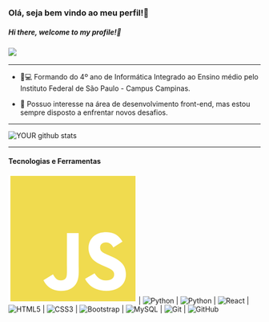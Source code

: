 ### Olá, seja bem vindo ao meu perfil!👋

##### Hi there, welcome to my profile!👋

[<img src="https://img.shields.io/badge/LinkedIn-0077B5?style=for-the-badge&logo=linkedin&logoColor=white" />](https://www.linkedin.com/in/rafael-almeida-998608192/)

____________________________________________________

- :book::computer: Formando do 4º ano de Informática Integrado ao Ensino médio pelo Instituto Federal de São Paulo - Campus Campinas.

- 🎯 Possuo interesse na área de desenvolvimento front-end, mas estou sempre disposto a enfrentar novos desafios.

_______________________________________________

![YOUR github stats](https://github-readme-stats.vercel.app/api?username=Rafael1302&theme=dark&show_icons=true) 

____________

#### Tecnologias e Ferramentas

![JavaScript](https://github.com/devicons/devicon/blob/master/icons/javascript/javascript-plain.svg) | 
![Python](https://img.shields.io/badge/%20%20%20%20-C-black) | 
![Python](https://img.shields.io/badge/-Python-black?style=flat-square&logo=Python) | 
![React](https://img.shields.io/badge/-React-black?style=flat-square&logo=react) | 
![HTML5](https://img.shields.io/badge/-HTML5-E34F26?style=flat-square&logo=html5&logoColor=white) | 
![CSS3](https://img.shields.io/badge/-CSS3-1572B6?style=flat-square&logo=css3) | 
![Bootstrap](https://img.shields.io/badge/-Bootstrap-563D7C?style=flat-square&logo=bootstrap) | 
![MySQL](https://img.shields.io/badge/-MySQL-black?style=flat-square&logo=mysql) | 
![Git](https://img.shields.io/badge/-Git-black?style=flat-square&logo=git) | 
![GitHub](https://img.shields.io/badge/-GitHub-181717?style=flat-square&logo=github)





